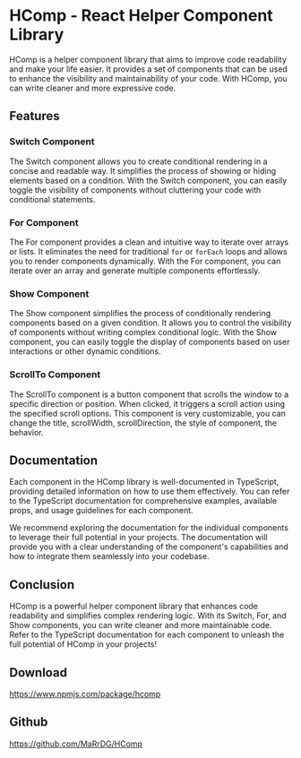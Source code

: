 # HComp - React Helper Component Library

HComp is a helper component library that aims to improve code readability and make your life easier. It provides a set of components that can be used to enhance the visibility and maintainability of your code. With HComp, you can write cleaner and more expressive code.

## Features

### Switch Component

The Switch component allows you to create conditional rendering in a concise and readable way. It simplifies the process of showing or hiding elements based on a condition. With the Switch component, you can easily toggle the visibility of components without cluttering your code with conditional statements.

### For Component

The For component provides a clean and intuitive way to iterate over arrays or lists. It eliminates the need for traditional `for` or `forEach` loops and allows you to render components dynamically. With the For component, you can iterate over an array and generate multiple components effortlessly.

### Show Component

The Show component simplifies the process of conditionally rendering components based on a given condition. It allows you to control the visibility of components without writing complex conditional logic. With the Show component, you can easily toggle the display of components based on user interactions or other dynamic conditions.

### ScrollTo Component

The ScrollTo component is a button component that scrolls the window to a specific direction or position. When clicked, it triggers a scroll action using the specified scroll options. This component is very customizable, you can change the title, scrollWidth, scrollDirection, the style of component, the behavior.

## Documentation

Each component in the HComp library is well-documented in TypeScript, providing detailed information on how to use them effectively. You can refer to the TypeScript documentation for comprehensive examples, available props, and usage guidelines for each component.

We recommend exploring the documentation for the individual components to leverage their full potential in your projects. The documentation will provide you with a clear understanding of the component's capabilities and how to integrate them seamlessly into your codebase.

## Conclusion

HComp is a powerful helper component library that enhances code readability and simplifies complex rendering logic. With its Switch, For, and Show components, you can write cleaner and more maintainable code. Refer to the TypeScript documentation for each component to unleash the full potential of HComp in your projects!

## Download

https://www.npmjs.com/package/hcomp

## Github

https://github.com/MaRrDG/HComp
